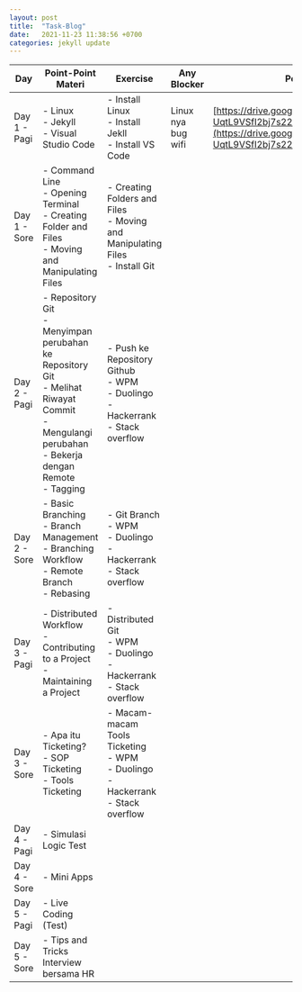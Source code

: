 ```yaml
---
layout: post
title:  "Task-Blog"
date:   2021-11-23 11:38:56 +0700
categories: jekyll update
---
```

| Day          | Point-Point Materi                                                                                                                                              | Exercise                                                                                      | Any Blocker        | Pengumpulan Tugas                                                                                                                                                            |
| ------------ | --------------------------------------------------------------------------------------------------------------------------------------------------------------- | --------------------------------------------------------------------------------------------- | ------------------ | ---------------------------------------------------------------------------------------------------------------------------------------------------------------------------- |
| Day 1 - Pagi | \- Linux<br>\- Jekyll<br>\- Visual Studio Code                                                                                                                  | \- Install Linux<br>\- Install Jekll<br>\- Install VS Code                                    | Linux nya bug wifi | [https://drive.google.com/drive/folders/1bVbWLLmg7-UqtL9VSfI2bj7s22Xr9W6s?usp=sharing](https://drive.google.com/drive/folders/1bVbWLLmg7-UqtL9VSfI2bj7s22Xr9W6s?usp=sharing) |
| Day 1 - Sore | \- Command Line<br>\- Opening Terminal<br>\- Creating Folder and Files<br>\- Moving and Manipulating Files                                                      | \- Creating Folders and Files<br>\- Moving and Manipulating Files<br>\- Install Git<br>       |                    |                                                                                                                                                                              |
| Day 2 - Pagi | \- Repository Git<br>\- Menyimpan perubahan ke Repository Git<br>\- Melihat Riwayat Commit<br>\- Mengulangi perubahan<br>\- Bekerja dengan Remote<br>\- Tagging | \- Push ke Repository Github<br>\- WPM<br>\- Duolingo<br>\- Hackerrank<br>\- Stack overflow   |                    |                                                                                                                                                                              |
| Day 2 - Sore | \- Basic Branching<br>\- Branch Management<br>\- Branching Workflow<br>\- Remote Branch<br>\- Rebasing                                                          | \- Git Branch<br>\- WPM<br>\- Duolingo<br>\- Hackerrank<br>\- Stack overflow                  |                    |                                                                                                                                                                              |
| Day 3 - Pagi | \- Distributed Workflow<br>\- Contributing to a Project<br>\- Maintaining a Project                                                                             | \- Distributed Git<br>\- WPM<br>\- Duolingo<br>\- Hackerrank<br>\- Stack overflow             |                    |                                                                                                                                                                              |
| Day 3 - Sore | \- Apa itu Ticketing?<br>\- SOP Ticketing<br>\- Tools Ticketing                                                                                                 | \- Macam-macam Tools Ticketing<br>\- WPM<br>\- Duolingo<br>\- Hackerrank<br>\- Stack overflow |                    |                                                                                                                                                                              |
| Day 4 - Pagi | \- Simulasi Logic Test                                                                                                                                          |                                                                                               |                    |                                                                                                                                                                              |
| Day 4 - Sore | \- Mini Apps                                                                                                                                                    |                                                                                               |                    |                                                                                                                                                                              |
| Day 5 - Pagi | \- Live Coding (Test)                                                                                                                                           |                                                                                               |                    |                                                                                                                                                                              |
| Day 5 - Sore | \- Tips and Tricks Interview bersama HR                                                                                                                         |                                                                                               |                    |

[jekyll-docs]: https://jekyllrb.com/docs/home
[jekyll-gh]:   https://github.com/jekyll/jekyll
[jekyll-talk]: https://talk.jekyllrb.com/
